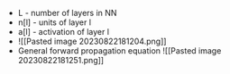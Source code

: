 - L - number of layers in NN
- n[l] - units of layer l
- a[l] - activation of layer l
- ![[Pasted image 20230822181204.png]]
- General forward propagation equation
  ![[Pasted image 20230822181251.png]]